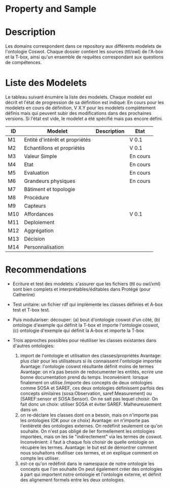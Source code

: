 # **Property and Sample**

# Description
Les domains correspondent dans ce repository aux différents modelets de l'ontologie Coswot. Chaque dossier contient les sources (ttl/owl) de l'A-box et la T-box, ainsi qu'un ensemble de requêtes correspondant aux questions de compétences.

# Liste des Modelets
Le tableau suivant énumère la liste des modelets. Chaque modelet est décrit et l'état de progression de sa définition est indiqué: En cours pour les modelets en cours de définition, V X.Y pour les modelets complètement définis mais qui peuvent subir des modifications dans des prochaines versions. Si l'état est vide, le modelet a été spécifié mais pas encore défini. 

| ID | Modelet | Description | Etat | 
|---|---|---|---|
| M1 | Entité d'intérêt et propriétés  |  | V 0.1|
| M2 | Echantillons et propriétés  |  | V 0.1 |
| M3 | Valeur Simple  |  | En cours |
| M4 | Etat  |  | En cours |
| M5 | Evaluation  |  | En cours |
| M6 | Grandeurs physiques  |  | En cours |
| M7 | Bâtiment et topologie  |  | |
| M8 | Procédure  |  | |
| M9 | Capteurs  |  | |
| M10 | Affordances  |  | V 0.1 |
| M11 | Deploiement  |  | |
| M12 | Aggrégation  |  | |
| M13 | Décision  |  | |
| M14 | Personnalisation  |  | |


# Recommendations
- Ecriture et test des modelets:
s'assurer que les fichiers (ttl ou owl/xml) sont bien complets et interprétables/éditables dans Protégé (pour Catherine)
- Test unitaire: un fichier rdf qui implémente les classes définies et A-box test et T-box test.
- Puis modulariser: découper: (a) bout d'ontologie coswot d'un côté, (b) ontologie d'exemple qui définit la T-box et importe l'ontologie coswot, (c) ontologie d'exemple qui définit la A-box et importe la T-box

- Trois approches possibles pour réutiliser les classes existantes dans d'autres ontologies:
    1. import de l'ontologie et utilisation des classes/propriétés
       Avantage: plus clair pour les utilisateurs si ils connaissent l'ontologie importée
        Avantage: l'ontologie coswot résultante définit moins de termes
        Avantage: on n’a pas besoin de redocumenter les entités, ecrire une bonne documentation prend du temps.
        Inconvénient: lorsque finalement on utilise /importe des concepts de deux ontologies comme SOSA et SAREF, ces deux ontologies définissent parfois des concepts similaires (sosa:Observation, saref:Measurement) ou (SAREF:sensor et SOSA:Sensor). On ne sait pas lequel choisir. On fait donc un choix: utiliser SOSA et éviter SAREF. Malheureusement dans un 
    2. on re-déclare les classes dont on a besoin, mais on n'importe pas les ontologies (OK pour ce choix)
        Avantage: on n'importe pas l'entièreté des ontologies externes. On redéfinit seulement ce qu'on souhaite.
        On n'est pas obligé de lier formellement les ontologies importées, mais on les lie "indirectement" via les termes de coswot.
        Inconvénient: il faut à chaque fois choisir de quelle ontologie on récupère les termes.
        Avantage: le but est de démontrer comment nous souhaitons réutiliser ces termes, et on explique comment on compte les utiliser.
    3. est-ce qu'on redéfinit dans le namespace de notre ontologie les concepts que l'on souhaite 
        On peut également créer des ontologies à part qui importent notre ontologie et l'ontologie externe, et définit des alignement formels entre les deux ontologies.